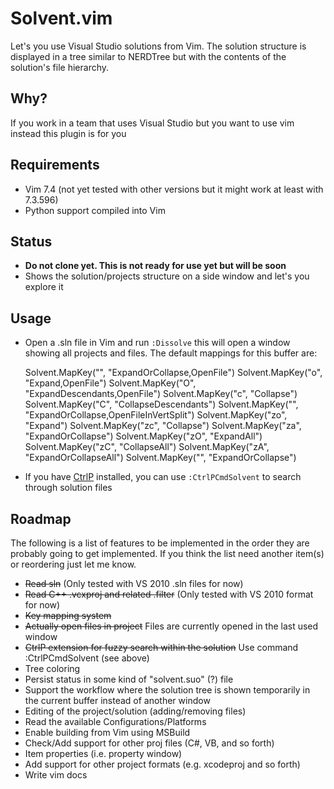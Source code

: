 Solvent.vim
===========

Let's you use Visual Studio solutions from Vim. The solution structure is displayed in a tree similar to NERDTree but with the contents of the solution's file hierarchy.

## Why?

If you work in a team that uses Visual Studio but you want to use vim instead this plugin is for you

## Requirements

 * Vim 7.4 (not yet tested with other versions but it might work at least with 7.3.596)
 * Python support compiled into Vim

## Status

 * **Do not clone yet. This is not ready for use yet but will be soon**
 * Shows the solution/projects structure on a side window and let's you explore it

## Usage

 * Open a .sln file in Vim and run `:Dissolve` this will open a window showing all projects and files. The default mappings for this buffer are:

    Solvent.MapKey("<CR>",      "ExpandOrCollapse,OpenFile")
    Solvent.MapKey("o",         "Expand,OpenFile")
    Solvent.MapKey("O",         "ExpandDescendants,OpenFile")
    Solvent.MapKey("c",         "Collapse")
    Solvent.MapKey("C",         "CollapseDescendants")
    Solvent.MapKey("<C-CR>",    "ExpandOrCollapse,OpenFileInVertSplit")
    Solvent.MapKey("zo",        "Expand")
    Solvent.MapKey("zc",        "Collapse")
    Solvent.MapKey("za",        "ExpandOrCollapse")
    Solvent.MapKey("zO",        "ExpandAll")
    Solvent.MapKey("zC",        "CollapseAll")
    Solvent.MapKey("zA",        "ExpandOrCollapseAll")
    Solvent.MapKey("<space>",   "ExpandOrCollapse")

 * If you have [CtrlP](https://github.com/kien/ctrlp.vim) installed, you can use `:CtrlPCmdSolvent` to search through solution files

## Roadmap

The following is a list of features to be implemented in the order they are probably going to get implemented. If you think the list need another item(s) or reordering just let me know.

 * ~~Read sln~~ (Only tested with VS 2010 .sln files for now)
 * ~~Read C++ .vcxproj and related .filter~~ (Only tested with VS 2010 format for now)
 * ~~Key mapping system~~
 * ~~Actually open files in project~~ Files are currently opened in the last used window
 * ~~CtrlP extension for fuzzy search within the solution~~ Use command :CtrlPCmdSolvent (see above)
 * Tree coloring
 * Persist status in some kind of "solvent.suo" (?) file
 * Support the workflow where the solution tree is shown temporarily in the current buffer instead of another window
 * Editing of the project/solution (adding/removing files)
 * Read the available Configurations/Platforms
 * Enable building from Vim using MSBuild
 * Check/Add support for other proj files (C#, VB, and so forth)
 * Item properties (i.e. property window)
 * Add support for other project formats (e.g. xcodeproj and so forth)
 * Write vim docs
